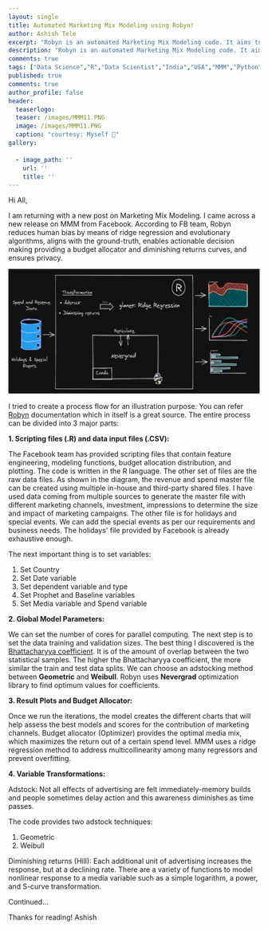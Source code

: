 ```yaml
---
layout: single
title: Automated Marketing Mix Modeling using Robyn!
author: Ashish Tele
excerpt: "Robyn is an automated Marketing Mix Modeling code. It aims to reduce human bias by means of ridge regression and revolutionary algorithms."
description: "Robyn is an automated Marketing Mix Modeling code. It aims to reduce human bias by means of ridge regression and revolutionary algorithms."
comments: true
tags: ["Data Science","R","Data Scientist","India","USA","MMM","Python","Market Mix Modeling"]
published: true
comments: true
author_profile: false
header:
  teaserlogo:
  teaser: /images/MMM11.PNG
  image: /images/MMM11.PNG
  caption: "courtesy: Myself 😬"
gallery:

  - image_path: ''
    url: ''
    title: ''
---
```

Hi All,

I am returning with a new post on Marketing Mix Modeling. I came across a new release on MMM from Facebook. According to FB team, Robyn reduces human bias by means of ridge regression and evolutionary algorithms, aligns with the ground-truth, enables actionable decision making providing a budget allocator and diminishing returns curves, and ensures privacy. 

<p align="center">
  <img width="650" height="250" src="/images/MMM12.PNG">
</p>

I tried to create a process flow for an illustration purpose. You can refer [Robyn](https://github.com/facebookexperimental/Robyn) documentation which in itself is a great source. The entire process can be divided into 3 major parts:

**1. Scripting files (.R) and data input files (.CSV):**

The Facebook team has provided scripting files that contain feature engineering, modeling functions, budget allocation distribution, and plotting. The code is written in the R language. The other set of files are the raw data files. As shown in the diagram, the revenue and spend master file can be created using multiple in-house and third-party shared files. I have used data coming from multiple sources to generate the master file with different marketing channels, investment, impressions to determine the size and impact of marketing campaigns. The other file is for holidays and special events. We can add the special events as per our requirements and business needs. The holidays' file provided by Facebook is already exhaustive enough.

The next important thing is to set variables:
 1. Set Country
 2. Set Date variable
 3. Set dependent variable and type 
 4. Set Prophet and Baseline variables
 5. Set Media variable and Spend variable

**2. Global Model Parameters:**

We can set the number of cores for parallel computing. The next step is to set the data training and validation sizes. The best thing I discovered is the [Bhattacharyya coefficient](https://en.wikipedia.org/wiki/Bhattacharyya_distance). It is of the amount of overlap between the two statistical samples. The higher the Bhattacharyya coefficient, the more similar the train and test data splits. We can choose an adstocking method between **Geometric** and **Weibull**. Robyn uses **Nevergrad** optimization library to find optimum values for coefficients. 

**3. Result Plots and Budget Allocator:**

Once we run the iterations, the model creates the different charts that will help assess the best models and scores for the contribution of marketing channels. Budget allocator (Optimizer) provides the optimal media mix, which maximizes the return out of a certain spend level. MMM uses a ridge regression method to address multicollinearity among many regressors and prevent overfitting. 

**4. Variable Transformations:**

Adstock: Not all effects of advertising are felt immediately-memory builds and people sometimes delay action and this awareness diminishes as time passes.

The code provides two adstock techniques:
1. Geometric
2. Weibull

Diminishing returns (Hill): Each additional unit of advertising increases the response, but at a declining rate. There are a variety of functions to model nonlinear response to a media variable such as a simple logarithm, a power, and S-curve transformation.




Continued...

Thanks for reading!
Ashish
